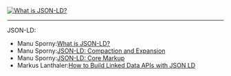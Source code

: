 

[![What is JSON-LD?](https://i.ytimg.com/vi/vioCbTo3C-4/hqdefault.jpg)](https://www.youtube.com/embed/vioCbTo3C-4 "What is JSON-LD?")

***
JSON-LD:
* Manu Sporny:[What is JSON-LD?](https://youtu.be/vioCbTo3C-4)
* Manu Sporny:[JSON-LD: Compaction and Expansion](https://youtu.be/Tm3fD89dqRE)
* Manu Sporny:[JSON-LD: Core Markup](https://youtu.be/UmvWk_TQ30A)
* Markus Lanthaler:[How to Build Linked Data APIs with JSON LD](https://youtu.be/fJCtaNRxg9M)
